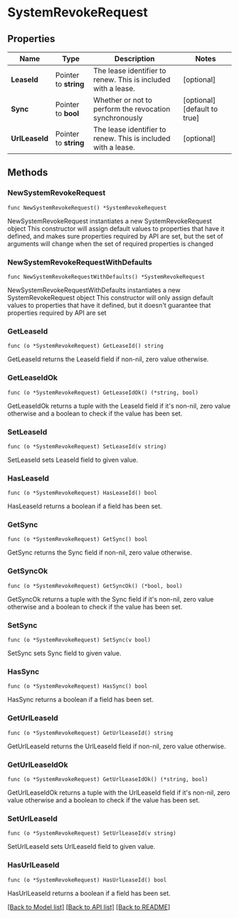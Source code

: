 # SystemRevokeRequest

## Properties

Name | Type | Description | Notes
------------ | ------------- | ------------- | -------------
**LeaseId** | Pointer to **string** | The lease identifier to renew. This is included with a lease. | [optional] 
**Sync** | Pointer to **bool** | Whether or not to perform the revocation synchronously | [optional] [default to true]
**UrlLeaseId** | Pointer to **string** | The lease identifier to renew. This is included with a lease. | [optional] 

## Methods

### NewSystemRevokeRequest

`func NewSystemRevokeRequest() *SystemRevokeRequest`

NewSystemRevokeRequest instantiates a new SystemRevokeRequest object
This constructor will assign default values to properties that have it defined,
and makes sure properties required by API are set, but the set of arguments
will change when the set of required properties is changed

### NewSystemRevokeRequestWithDefaults

`func NewSystemRevokeRequestWithDefaults() *SystemRevokeRequest`

NewSystemRevokeRequestWithDefaults instantiates a new SystemRevokeRequest object
This constructor will only assign default values to properties that have it defined,
but it doesn't guarantee that properties required by API are set

### GetLeaseId

`func (o *SystemRevokeRequest) GetLeaseId() string`

GetLeaseId returns the LeaseId field if non-nil, zero value otherwise.

### GetLeaseIdOk

`func (o *SystemRevokeRequest) GetLeaseIdOk() (*string, bool)`

GetLeaseIdOk returns a tuple with the LeaseId field if it's non-nil, zero value otherwise
and a boolean to check if the value has been set.

### SetLeaseId

`func (o *SystemRevokeRequest) SetLeaseId(v string)`

SetLeaseId sets LeaseId field to given value.

### HasLeaseId

`func (o *SystemRevokeRequest) HasLeaseId() bool`

HasLeaseId returns a boolean if a field has been set.

### GetSync

`func (o *SystemRevokeRequest) GetSync() bool`

GetSync returns the Sync field if non-nil, zero value otherwise.

### GetSyncOk

`func (o *SystemRevokeRequest) GetSyncOk() (*bool, bool)`

GetSyncOk returns a tuple with the Sync field if it's non-nil, zero value otherwise
and a boolean to check if the value has been set.

### SetSync

`func (o *SystemRevokeRequest) SetSync(v bool)`

SetSync sets Sync field to given value.

### HasSync

`func (o *SystemRevokeRequest) HasSync() bool`

HasSync returns a boolean if a field has been set.

### GetUrlLeaseId

`func (o *SystemRevokeRequest) GetUrlLeaseId() string`

GetUrlLeaseId returns the UrlLeaseId field if non-nil, zero value otherwise.

### GetUrlLeaseIdOk

`func (o *SystemRevokeRequest) GetUrlLeaseIdOk() (*string, bool)`

GetUrlLeaseIdOk returns a tuple with the UrlLeaseId field if it's non-nil, zero value otherwise
and a boolean to check if the value has been set.

### SetUrlLeaseId

`func (o *SystemRevokeRequest) SetUrlLeaseId(v string)`

SetUrlLeaseId sets UrlLeaseId field to given value.

### HasUrlLeaseId

`func (o *SystemRevokeRequest) HasUrlLeaseId() bool`

HasUrlLeaseId returns a boolean if a field has been set.


[[Back to Model list]](../README.md#documentation-for-models) [[Back to API list]](../README.md#documentation-for-api-endpoints) [[Back to README]](../README.md)


